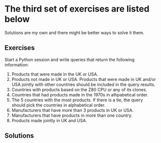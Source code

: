 # The third set of exercises are listed below

Solutions are my own and there might be better ways to solve it them.

## Exercises

Start a Python session and write queries that return the following information:

1. Products that were made in the UK or USA.
2. Products not made in UK or USA. Products that were made in UK and/or USA
   jointly with other countries should be included in the query results.
3. Countries with products based on the Z80 CPU or any of its clones.
4. Countries that had products made in the 1970s in alhpabetical order.
5. The 5 countries with the most products. If there is a tie, the query should
   pick the countries in alphabetical order.
6. Manufacturers that have more than 3 products in UK or USA.
7. Manufacturers that have products in more than one country.
8. Products made jointly in UK and USA.

## Solutions
